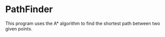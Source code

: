 # PathFinder
This program uses the A* algorithm to find the shortest path between two given points.
